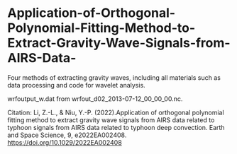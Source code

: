 # Application-of-Orthogonal-Polynomial-Fitting-Method-to-Extract-Gravity-Wave-Signals-from-AIRS-Data-

Four methods of extracting gravity waves, including all materials such as data processing and code for wavelet analysis.

wrfoutput_w.dat from wrfout_d02_2013-07-12_00_00_00.nc.


Citation:
Li, Z.-L., & Niu, Y.-P. (2022).Application of orthogonal polynomial fitting method to extract gravity wave signals from AIRS data related to typhoon signals from AIRS data related to typhoon deep convection. Earth and Space Science, 9, e2022EA002408. https://doi.org/10.1029/2022EA002408




